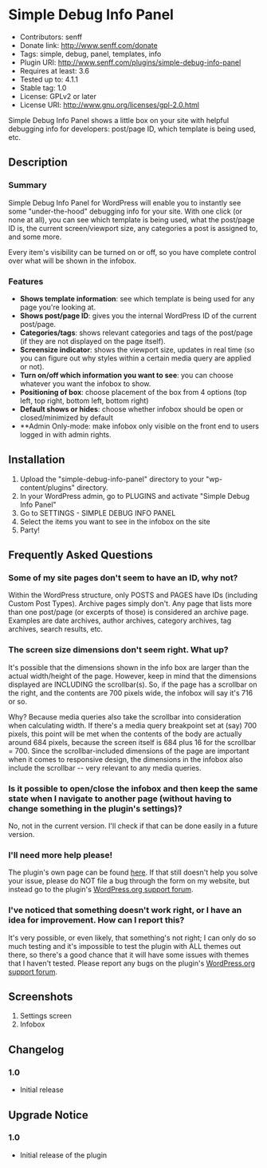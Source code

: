 # Simple Debug Info Panel
* Contributors: senff
* Donate link: http://www.senff.com/donate
* Tags: simple, debug, panel, templates, info
* Plugin URI: http://www.senff.com/plugins/simple-debug-info-panel
* Requires at least: 3.6
* Tested up to: 4.1.1
* Stable tag: 1.0
* License: GPLv2 or later
* License URI: http://www.gnu.org/licenses/gpl-2.0.html

Simple Debug Info Panel shows a little box on your site with helpful debugging info for developers: post/page ID, which template is being used, etc.


## Description

### Summary

Simple Debug Info Panel for WordPress will enable you to instantly see some "under-the-hood" debugging info for your site. With one click (or none at all), you can see which template is being used, what the post/page ID is, the current screen/viewport size, any categories a post is assigned to, and some more.

Every item's visibility can be turned on or off, so you have complete control over what will be shown in the infobox.


### Features

* **Shows template information**: see which template is being used for any page you're looking at.
* **Shows post/page ID**: gives you the internal WordPress ID of the current post/page.
* **Categories/tags**: shows relevant categories and tags of the post/page (if they are not displayed on the page itself).
* **Screensize indicator**: shows the viewport size, updates in real time (so you can figure out why styles within a certain media query are applied or not).
* **Turn on/off which information you want to see**: you can choose whatever you want the infobox to show. 
* **Positioning of box**: choose placement of the box from 4 options (top left, top right, bottom left, bottom right)
* **Default shows or hides**: choose whether infobox should be open or closed/minimized by default
* **Admin Only-mode: make infobox only visible on the front end to users logged in with admin rights.


## Installation 

1. Upload the "simple-debug-info-panel" directory to your "wp-content/plugins" directory.
2. In your WordPress admin, go to PLUGINS and activate "Simple Debug Info Panel"
3. Go to SETTINGS - SIMPLE DEBUG INFO PANEL
4. Select the items you want to see in the infobox on the site
5. Party!


## Frequently Asked Questions

### Some of my site pages don't seem to have an ID, why not?
Within the WordPress structure, only POSTS and PAGES have IDs (including Custom Post Types). Archive pages simply don't. Any page that lists more than one post/page (or excerpts of those) is considered an archive page. Examples are date archives, author archives, category archives, tag archives, search results, etc.

### The screen size dimensions don't seem right. What up?
It's possible that the dimensions shown in the info box are larger than the actual width/height of the page. However, keep in mind that the dimensions displayed are INCLUDING the scrollbar(s). So, if the page has a scrollbar on the right, and the contents are 700 pixels wide, the infobox will say it's 716 or so.

Why? Because media queries also take the scrollbar into consideration when calculating width. If there's a media query breakpoint set at (say) 700 pixels, this point will be met when the contents of the body are actually around 684 pixels, because the screen itself is 684 plus 16 for the scrollbar = 700. Since the scrollbar-included dimensions of the page are important when it comes to responsive design, the dimensions in the infobox also include the scrollbar -- very relevant to any media queries.

### Is it possible to open/close the infobox and then keep the same state when I navigate to another page (without having to change something in the plugin's settings)?
No, not in the current version. I'll check if that can be done easily in a future version.

### I'll need more help please!
The plugin's own page can be found [here](http://www.senff.com/plugins/simple-debug-info-panel). If that still doesn't help you solve your issue, please do NOT file a bug through the form on my website, but instead go to the plugin's [WordPress.org support forum](https://wordpress.org/support/plugin/simple-debug-info-panel).

### I've noticed that something doesn't work right, or I have an idea for improvement. How can I report this?
It's very possible, or even likely, that something's not right; I can only do so much testing and it's impossible to test the plugin with ALL themes out there, so there's a good chance that it will have some issues with themes that I haven't tested. Please report any bugs on the plugin's [WordPress.org support forum](https://wordpress.org/support/plugin/simple-debug-info-panel).



## Screenshots

1. Settings screen
2. Infobox


## Changelog

### 1.0 
* Initial release 


## Upgrade Notice 

### 1.0
* Initial release of the plugin